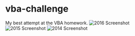 # vba-challenge
My best attempt at the VBA homework.
![2016 Screenshot](/images/2016stock.png)
![2015 Screenshot](/images/2015stock.png)
![2014 Screenshot](/images/2014stock.png)